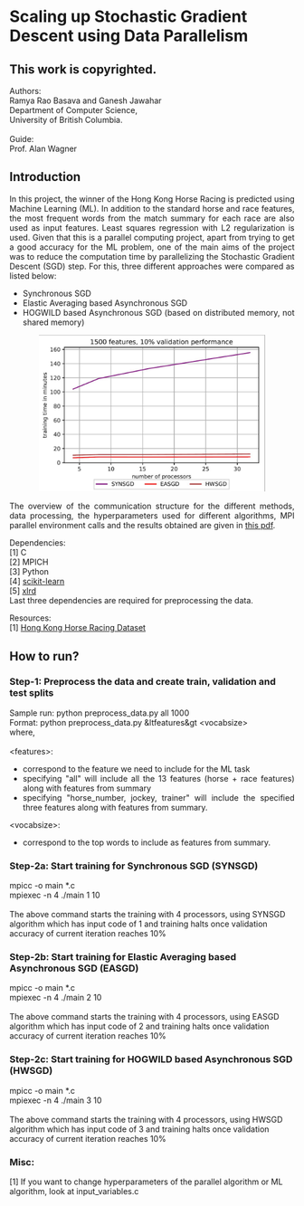 # Scaling up Stochastic Gradient Descent using Data Parallelism
## This work is copyrighted. 

Authors: <br/>
Ramya Rao Basava and Ganesh Jawahar <br/>
Department of Computer Science, <br/>
University of British Columbia.
<br/>
<br/>
Guide: <br/>
Prof. Alan Wagner
<br/>

<div style="text-align: justify"> 

## Introduction
In this project, the winner of the Hong Kong Horse Racing is predicted using Machine Learning (ML). In addition to the standard horse and race features, the most frequent words from the match summary for each race are also used as input features. Least squares regression with L2 regularization is used. Given that this is a parallel computing project, apart from trying to get a good accuracy for the ML problem, one of the main aims of the project was to reduce the computation time by parallelizing the Stochastic Gradient Descent (SGD) step. For this, three
different approaches were compared as listed below:
* Synchronous SGD
* Elastic Averaging based Asynchronous SGD
* HOGWILD based Asynchronous SGD (based on distributed memory, not shared memory)

<p align="center">
<img width="400" src="1500f_10v_def.jpg">
</p>

The overview of the communication structure for the different methods, data processing, the hyperparameters used for different algorithms, MPI parallel environment calls and the results obtained are given in <a href="Report/main.pdf" target="blank">this pdf</a>.
<br/>

Dependencies:<br/>
[1] C <br/>
[2] MPICH <br/>
[3] Python <br/>
[4] [scikit-learn](https://scikit-learn.org/stable/) <br/>
[5] [xlrd](https://pypi.org/project/xlrd/) <br/>
Last three dependencies are required for preprocessing the data.
<br/>

Resources: <br/>
[1] [Hong Kong Horse Racing Dataset](https://www.kaggle.com/alberthkcheng/hong-kong-horse-racing-explained-with-data)

</div>

## How to run?

### Step-1: Preprocess the data and create train, validation and test splits

Sample run: python preprocess_data.py all 1000 <br/>
Format: python preprocess_data.py &ltfeatures&gt \<vocabsize\> <br/>
where, <br/> <br/>
\<features\>: <br/>
<div style="text-align: justify"> 
<ul style="list-style-type:disc;">
  <li>correspond to the feature we need to include for the ML task </li>
  <li>specifying "all" will include all the 13 features (horse + race features) along with features from summary </li>
  <li>specifying "horse_number, jockey, trainer" will include the specified three features along with features from summary. </li>
</ul>  
</div>

\<vocabsize\>: <br/>
<div style="text-align: justify"> 
<ul style="list-style-type:disc;">
  <li>correspond to the top <int> words to include as features from summary. </li>
</ul>  
</div>

### Step-2a: Start training for Synchronous SGD (SYNSGD)

mpicc -o main *.c <br/>
mpiexec -n 4 ./main 1 10   <br/>
 <br/>
The above command starts the training with 4 processors, using SYNSGD algorithm which has input code of 1 and training halts once validation accuracy of current iteration reaches 10%


### Step-2b: Start training for Elastic Averaging based Asynchronous SGD (EASGD)

mpicc -o main *.c <br/>
mpiexec -n 4 ./main 2 10   <br/>
 <br/>
The above command starts the training with 4 processors, using EASGD algorithm which has input code of 2 and training halts once validation accuracy of current iteration reaches 10%

### Step-2c: Start training for HOGWILD based Asynchronous SGD (HWSGD)

mpicc -o main *.c <br/>
mpiexec -n 4 ./main 3 10   <br/>
 <br/>
The above command starts the training with 4 processors, using HWSGD algorithm which has input code of 3 and training halts once validation accuracy of current iteration reaches 10%

### Misc:
[1] If you want to change hyperparameters of the parallel algorithm or ML algorithm, look at input_variables.c




